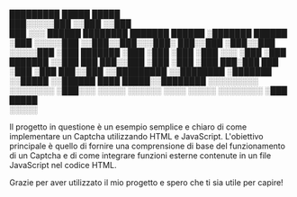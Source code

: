 
   █████████                       █████             █████               
  ███░░░░░███                     ░░███             ░░███                
 ███     ░░░   ██████   ████████  ███████    ██████  ░███████    ██████  
░███          ░░░░░███ ░░███░░███░░░███░    ███░░███ ░███░░███  ░░░░░███ 
░███           ███████  ░███ ░███  ░███    ░███ ░░░  ░███ ░███   ███████ 
░░███     ███ ███░░███  ░███ ░███  ░███ ███░███  ███ ░███ ░███  ███░░███ 
 ░░█████████ ░░████████ ░███████   ░░█████ ░░██████  ████ █████░░████████
  ░░░░░░░░░   ░░░░░░░░  ░███░░░     ░░░░░   ░░░░░░  ░░░░ ░░░░░  ░░░░░░░░ 
                        ░███                                             
                        █████                                            
                       ░░░░░                                             


Il progetto in questione è un esempio semplice e chiaro di come implementare un Captcha utilizzando HTML e JavaScript. 
L'obiettivo principale è quello di fornire una comprensione di base del funzionamento di un Captcha e di come integrare 
funzioni esterne contenute in un file JavaScript nel codice HTML.

Grazie per aver utilizzato il mio progetto e spero che ti sia utile per capire!